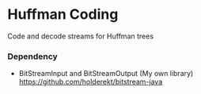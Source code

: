 # Huffman Coding
Code and decode streams for Huffman trees

### Dependency
- BitStreamInput and BitStreamOutput (My own library) https://github.com/holderekt/bitstream-java
